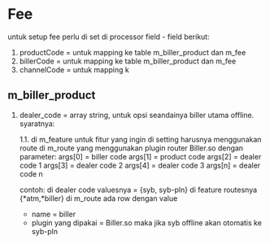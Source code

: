 # Fee
untuk setup fee perlu di set di processor field - field berikut:

1. productCode = untuk mapping ke table m_biller_product dan m_fee
2. billerCode = untuk mapping ke table m_biller_product dan m_fee
3. channelCode = untuk mapping k

## m_biller_product

1. dealer_code = array string, untuk opsi seandainya biller utama offline.
   syaratnya:
   
   1.1. di m_feature untuk fitur yang ingin di setting harusnya menggunakan route di m_route yang menggunakan plugin router Biller.so dengan parameter:
   args[0] = biller code
   args[1] = product code
   args[2] = dealer code 1
   args[3] = dealer code 2
   args[4] = dealer code 3
   args[n] = dealer code n


   contoh:
   di dealer code valuesnya = {syb, syb-pln}
   di feature routesnya {*atm,*biller}
   di m_route ada row dengan value
     - name = biller
     - plugin yang dipakai = Biller.so
   maka jika syb offline akan otomatis ke syb-pln
   
